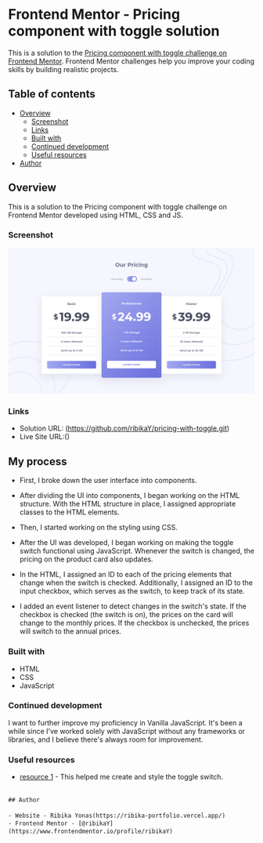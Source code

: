 # Frontend Mentor - Pricing component with toggle solution

This is a solution to the [Pricing component with toggle challenge on Frontend Mentor](https://www.frontendmentor.io/challenges/pricing-component-with-toggle-8vPwRMIC). Frontend Mentor challenges help you improve your coding skills by building realistic projects. 

## Table of contents

- [Overview](#overview)
  - [Screenshot](#screenshot)
  - [Links](#links)
  - [Built with](#built-with)
  - [Continued development](#continued-development)
  - [Useful resources](#useful-resources)
- [Author](#author)


## Overview
This is a solution to the Pricing component with toggle challenge on Frontend Mentor developed using HTML, CSS and JS.

### Screenshot

![](./public/images/desktop-preview.png)


### Links

- Solution URL: (https://github.com/ribikaY/pricing-with-toggle.git)
- Live Site URL:()

## My process

- First, I broke down the user interface into components. 

- After dividing the UI into components, I began working on the HTML structure. With the HTML structure in place, I assigned appropriate classes to the HTML elements.

- Then, I started working on the styling using CSS.

- After the UI was developed, I began working on making the toggle switch functional using JavaScript. Whenever the switch is changed, the pricing on the product card also updates.

- In the HTML, I assigned an ID to each of the pricing elements that change when the switch is checked. Additionally, I assigned an ID to the input checkbox, which serves as the switch, to keep track of its state.

- I added an event listener to detect changes in the switch's state. If the checkbox is checked (the switch is on), the prices on the card will change to the monthly prices. If the checkbox is unchecked, the prices will switch to the annual prices.

### Built with

- HTML
- CSS 
- JavaScript

### Continued development

I want to further improve my proficiency in Vanilla JavaScript. It's been a while since I've worked solely with JavaScript without any frameworks or libraries, and I believe there's always room for improvement.

### Useful resources

- [resource 1](https://www.w3schools.com/howto/howto_css_switch.asp) - This helped me create and style the toggle switch.

```

## Author

- Website - Ribika Yonas(https://ribika-portfolio.vercel.app/)
- Frontend Mentor - [@ribikaY](https://www.frontendmentor.io/profile/ribikaY)
